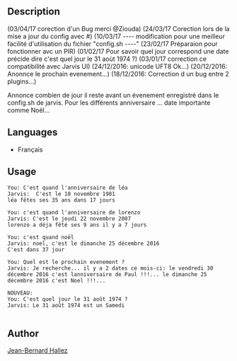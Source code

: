 <!---
IMPORTANT
=========
This README.md is displayed in the WebStore as well as within Jarvis app
Please do not change the structure of this file
Fill-in Description, Usage & Author sections
Make sure to rename the [en] folder into the language code your plugin is written in (ex: fr, es, de, it...)
For multi-language plugin:
- clone the language directory and translate commands/functions.sh
- optionally write the Description / Usage sections in several languages
-->
## Description
(03/04/17 corection d'un Bug merci @Ziouda)
(24/03/17 Corection lors de la mise a jour du config avec #)
(10/03/17 ---- modification pour une meilleur facilité d'utilisation du fichier "config.sh ----"
(23/02/17 Préparaion pour fonctionner avc un PIR)
(01/02/17 Pour savoir quel jour correspond une date précide dire c'est quel jour le 31 aoùt 1974 ?)
(03/01/17 correction ce compatibilité avec Jarvis UI)
(24/12/2016: unicode UFT8 Ok...)
(20/12/2016: Anonnce le prochain evenement...)
(18/12/2016: Correction d un bug entre 2 plugins...)

Annonce combien de jour il reste avant un évenement enregistré dans le config.sh de jarvis.
Pour les différents anniversaire ... date importante comme Noël...

## Languages

* Français

## Usage
```
You: C'est quand l'anniversaire de léa
Jarvis:  C'est le 10 novembre 1981
léa fêtes ses 35 ans dans 17 jours

You: c'est quand l'anniversaire de lorenzo
Jarvis: C'est le jeudi 22 novembre 2007
lorenzo a déja fêté ses 9 ans il y a 7 jours

You: c'est quand noël
Jarvis: noel, c'est le dimanche 25 décembre 2016
C'est dans 37 jour

You: Quel est le prochain evenement ?
Jarvis: Je recherche... il y a 2 dates ce mois-ci: le vendredi 30 décembre 2016 c'est lanniversaire de Paul !!!... le dimanche 25 décembre 2016 c'est Noel !!!...

NOUVEAU: 
You: C'est quel jour le 31 août 1974 ?
Jarvis: Le 31 août 1974 est un Samedi


```
## Author
[Jean-Bernard Hallez](https://github.com/Jean-Bernard-Hallez/jarvis-cestquand)
